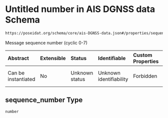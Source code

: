 # Untitled number in AIS DGNSS data Schema

```txt
https://poseidat.org/schema/core/ais-DGNSS-data.json#/properties/sequence_number
```

Message sequence number (cyclic 0-7)

| Abstract            | Extensible | Status         | Identifiable            | Custom Properties | Additional Properties | Access Restrictions | Defined In                                                                      |
| :------------------ | :--------- | :------------- | :---------------------- | :---------------- | :-------------------- | :------------------ | :------------------------------------------------------------------------------ |
| Can be instantiated | No         | Unknown status | Unknown identifiability | Forbidden         | Allowed               | none                | [ais-DGNSS-data.json*](schemas/core/ais-DGNSS-data.json "open original schema") |

## sequence_number Type

`number`
